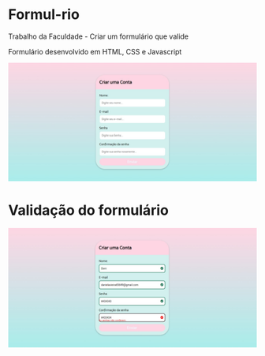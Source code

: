 # Formul-rio
Trabalho da Faculdade - Criar um formulário que valide


Formulário desenvolvido em HTML, CSS e Javascript

![Formulario](https://github.com/Niiiela/Formul-rio/blob/main/Resultado.jpeg)

# Validação do formulário
![resultado2](https://github.com/Niiiela/Formul-rio/blob/main/resultado2.jpeg)
